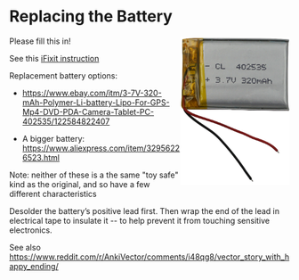 # Replacing the Battery

<img style="float:right;height:200pt !important;width:auto;" src="Battery.png" />

Please fill this in!

See this [iFixit instruction](https://www.ifixit.com/Guide/Anki+Vector++Battery+Replacement/123279)

Replacement battery options:

* https://www.ebay.com/itm/3-7V-320-mAh-Polymer-Li-battery-Lipo-For-GPS-Mp4-DVD-PDA-Camera-Tablet-PC-402535/122584822407

* A bigger battery: https://www.aliexpress.com/item/32956226523.html

Note: neither of these is a the same "toy safe" kind as the original, and so
have a few different characteristics

Desolder the battery’s positive lead first.
Then wrap the end of the lead in electrical tape to insulate it -- to help prevent it from touching sensitive electronics.

See also https://www.reddit.com/r/AnkiVector/comments/i48qg8/vector_story_with_happy_ending/
